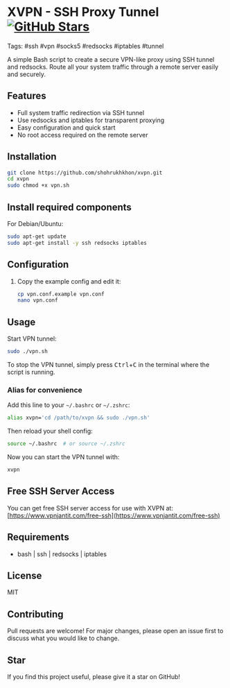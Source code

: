 # XVPN - SSH Proxy Tunnel [![GitHub Stars](https://img.shields.io/github/stars/shohrukhkhon/xvpn.svg?style=social)](https://github.com/shohrukhkhon/xvpn)

Tags: #ssh #vpn #socks5 #redsocks #iptables #tunnel

A simple Bash script to create a secure VPN-like proxy using SSH tunnel and redsocks. Route all your system traffic through a remote server easily and securely.

## Features
- Full system traffic redirection via SSH tunnel
- Use redsocks and iptables for transparent proxying
- Easy configuration and quick start
- No root access required on the remote server

## Installation
```bash
git clone https://github.com/shohrukhkhon/xvpn.git
cd xvpn
sudo chmod +x vpn.sh
```

## Install required components
For Debian/Ubuntu:
```bash
sudo apt-get update
sudo apt-get install -y ssh redsocks iptables
```

## Configuration
1. Copy the example config and edit it:
   ```bash
   cp vpn.conf.example vpn.conf
   nano vpn.conf
   ```

## Usage
Start VPN tunnel:
```bash
sudo ./vpn.sh
```
To stop the VPN tunnel, simply press <kbd>Ctrl</kbd>+<kbd>C</kbd> in the terminal where the script is running.

### Alias for convenience
Add this line to your `~/.bashrc` or `~/.zshrc`:
```bash
alias xvpn='cd /path/to/xvpn && sudo ./vpn.sh'
```
Then reload your shell config:
```bash
source ~/.bashrc  # or source ~/.zshrc
```
Now you can start the VPN tunnel with:
```bash
xvpn
```

## Free SSH Server Access
You can get free SSH server access for use with XVPN at:
[https://www.vpnjantit.com/free-ssh](https://www.vpnjantit.com/free-ssh)

## Requirements
- bash | ssh | redsocks | iptables

## License
MIT

## Contributing
Pull requests are welcome! For major changes, please open an issue first to discuss what you would like to change.

## Star
If you find this project useful, please give it a star on GitHub!
